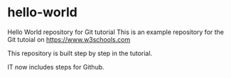 # hello-world
Hello World repository for Git tutorial
This is an example repository for the Git tutoial on https://www.w3schools.com

This repository is built step by step in the tutorial.

IT now includes steps for Github.      
